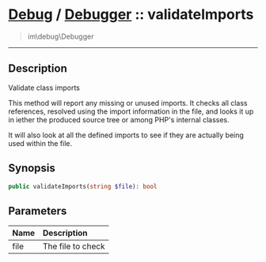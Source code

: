 # [Debug](debug.md) / [Debugger](debug-Debugger.md) :: validateImports
 > im\debug\Debugger
____

## Description
Validate class imports

This method will report any missing or unused imports.
It checks all class references, resolved using the import information
in the file, and looks it up in iether the produced source tree or among
PHP's internal classes.

It will also look at all the defined imports to see if they are actually
being used within the file.

## Synopsis
```php
public validateImports(string $file): bool
```

## Parameters
| Name | Description |
| :--- | :---------- |
| file | The file to check |
